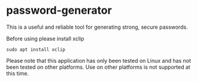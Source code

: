 # password-generator
This is a useful and reliable tool for generating strong, secure passwords. 

Before using please install xclip
```shell
sudo apt install xclip
```
Please note that this application has only been tested on Linux and has not been tested on other platforms. Use on other platforms is not supported at this time.
